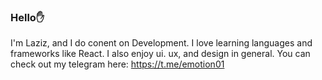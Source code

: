 ### Hello✋

I'm Laziz, and I do conent on Development. I love learning languages and frameworks like React. I also enjoy ui. ux, and design in general. You can check out my telegram here: https://t.me/emotion01
